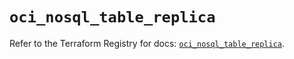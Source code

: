 # `oci_nosql_table_replica`

Refer to the Terraform Registry for docs: [`oci_nosql_table_replica`](https://registry.terraform.io/providers/oracle/oci/6.18.0/docs/resources/nosql_table_replica).

